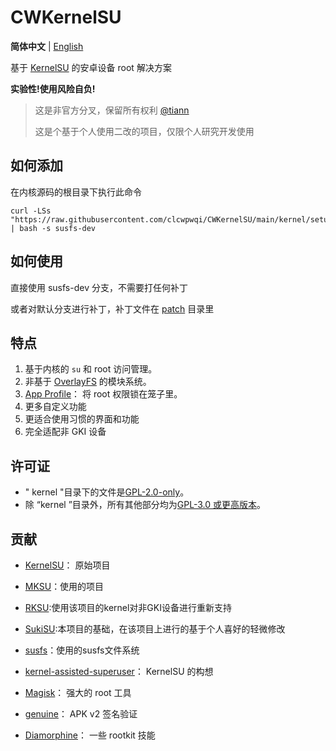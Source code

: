 # CWKernelSU

**简体中文** | [English](README-en.md)

基于 [KernelSU](https://github.com/tiann/KernelSU) 的安卓设备 root 解决方案

**实验性!使用风险自负!**


>
> 这是非官方分叉，保留所有权利 [@tiann](https://github.com/tiann)
>
> 这是个基于个人使用二改的项目，仅限个人研究开发使用


## 如何添加
在内核源码的根目录下执行此命令

```
curl -LSs "https://raw.githubusercontent.com/clcwpwqi/CWKernelSU/main/kernel/setup.sh" | bash -s susfs-dev
```

## 如何使用 

直接使用 susfs-dev 分支，不需要打任何补丁


或者对默认分支进行补丁，补丁文件在 [patch](../patch) 目录里


## 特点

1. 基于内核的 `su` 和 root 访问管理。
2. 非基于 [OverlayFS](https://en.wikipedia.org/wiki/OverlayFS) 的模块系统。
3. [App Profile](https://kernelsu.org/guide/app-profile.html)： 将 root 权限锁在笼子里。
4. 更多自定义功能
5. 更适合使用习惯的界面和功能
6. 完全适配非 GKI 设备


## 许可证

- " kernel "目录下的文件是[GPL-2.0-only](https://www.gnu.org/licenses/old-licenses/gpl-2.0.en.html)。
- 除 “kernel ”目录外，所有其他部分均为[GPL-3.0 或更高版本](https://www.gnu.org/licenses/gpl-3.0.html)。

## 贡献

- [KernelSU](https://github.com/tiann/KernelSU)： 原始项目
- [MKSU](https://github.com/5ec1cff/KernelSU)：使用的项目
- [RKSU](https://github.com/rsuntk/KernelsU):使用该项目的kernel对非GKI设备进行重新支持
- [SukiSU](https://github.com/ShirkNeko/KernelSU?tab=readme-ov-file):本项目的基础，在该项目上进行的基于个人喜好的轻微修改

- [susfs](https://gitlab.com/simonpunk/susfs4ksu)：使用的susfs文件系统
- [kernel-assisted-superuser](https://git.zx2c4.com/kernel-assisted-superuser/about/)： KernelSU 的构想
- [Magisk](https://github.com/topjohnwu/Magisk)： 强大的 root 工具
- [genuine](https://github.com/brevent/genuine/)： APK v2 签名验证
- [Diamorphine](https://github.com/m0nad/Diamorphine)： 一些 rootkit 技能

